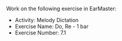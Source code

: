 Work on the following exercise in EarMaster:
- Activity: Melody Dictation
- Exercise Name: Do, Re - 1 bar
- Exercise Number: 7.1
